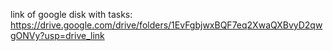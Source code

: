 link of google disk with tasks: https://drive.google.com/drive/folders/1EvFgbjwxBQF7eq2XwaQXBvyD2qwgONVy?usp=drive_link
